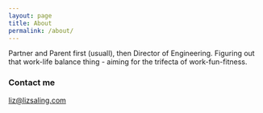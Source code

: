 ```yaml
---
layout: page
title: About
permalink: /about/
---
```


Partner and Parent first (usuall), then Director of Engineering. Figuring out that work-life balance thing - aiming for the trifecta of work-fun-fitness.

### Contact me

[liz@lizsaling.com](mailto:liz@lizsaling.com)
